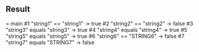 #

## Result
= main
#1
 "string1" == "string1" -> true
#2
 "string2" == "string2" -> false
#3
 "string3" equals "string3" -> true
#4
 "string4" equals "string4" -> true
#5
 "string5" equals "string5" -> true
#6
 "string6" == "STRING6" -> false
#7
 "string7" equals "STRING7" -> false

